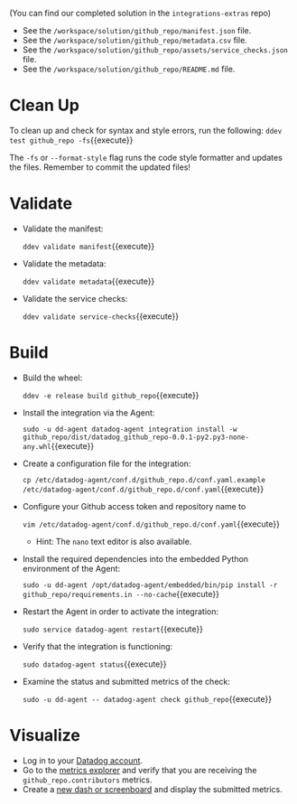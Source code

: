 (You can find our completed solution in the `integrations-extras` repo)

- See the `/workspace/solution/github_repo/manifest.json` file.
- See the `/workspace/solution/github_repo/metadata.csv` file.
- See the `/workspace/solution/github_repo/assets/service_checks.json` file.
- See the `/workspace/solution/github_repo/README.md` file.

# Clean Up

To clean up and check for syntax and style errors, run the following:
`ddev test github_repo -fs`{{execute}}

The `-fs` or `--format-style` flag runs the code style formatter and updates the files. Remember to commit the updated files!


# Validate

- Validate the manifest:

    `ddev validate manifest`{{execute}}
    
- Validate the metadata:

    `ddev validate metadata`{{execute}}
    
- Validate the service checks:

    `ddev validate service-checks`{{execute}}

# Build

- Build the wheel:

  `ddev -e release build github_repo`{{execute}}
  
- Install the integration via the Agent:

  `sudo -u dd-agent datadog-agent integration install -w github_repo/dist/datadog_github_repo-0.0.1-py2.py3-none-any.whl`{{execute}}
  
- Create a configuration file for the integration:

  `cp /etc/datadog-agent/conf.d/github_repo.d/conf.yaml.example /etc/datadog-agent/conf.d/github_repo.d/conf.yaml`{{execute}}
  
- Configure your Github access token and repository name to

  `vim /etc/datadog-agent/conf.d/github_repo.d/conf.yaml`{{execute}}
  
  - Hint: The `nano` text editor is also available.
  
- Install the required dependencies into the embedded Python environment of the Agent:

  `sudo -u dd-agent /opt/datadog-agent/embedded/bin/pip install -r github_repo/requirements.in --no-cache`{{execute}}
  
- Restart the Agent in order to activate the integration:

  `sudo service datadog-agent restart`{{execute}}
  
- Verify that the integration is functioning:

  `sudo datadog-agent status`{{execute}}
  
- Examine the status and submitted metrics of the check:

  `sudo -u dd-agent -- datadog-agent check github_repo`{{execute}}

# Visualize

- Log in to your [Datadog account](https://app.datadoghq.com/).
- Go to the [metrics explorer](https://app.datadoghq.com/metric/explorer) and verify that you are receiving the `github_repo.contributors` metrics.
- Create a [new dash or screenboard](https://app.datadoghq.com/dashboard/lists) and display the submitted metrics.
